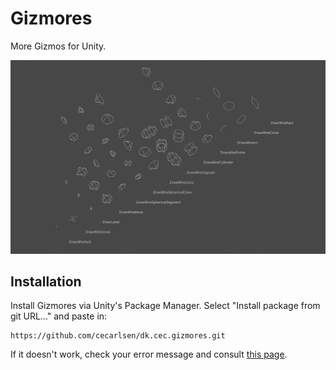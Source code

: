 # Gizmores

More Gizmos for Unity.

![Splash2](https://raw.githubusercontent.com/cecarlsen/Gizmores_DEV/master/ReadmeImages/Splash2.png)


## Installation

Install Gizmores via Unity's Package Manager. Select "Install package from git URL..." and paste in:

	https://github.com/cecarlsen/dk.cec.gizmores.git

If it doesn't work, check your error message and consult [this page](https://docs.unity3d.com/6000.0/Documentation/Manual/upm-ui-giturl.html).